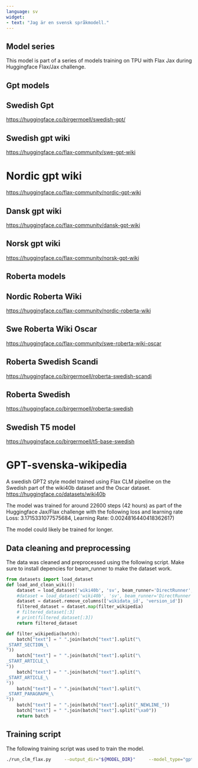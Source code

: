 ```yaml
---
language: sv
widget:
- text: "Jag är en svensk språkmodell."
---
```


## Model series
This model is part of a series of models training on TPU with Flax Jax during Huggingface Flax/Jax challenge.

## Gpt models

## Swedish Gpt
https://huggingface.co/birgermoell/swedish-gpt/

## Swedish gpt wiki
https://huggingface.co/flax-community/swe-gpt-wiki

# Nordic gpt wiki
https://huggingface.co/flax-community/nordic-gpt-wiki

## Dansk gpt wiki
https://huggingface.co/flax-community/dansk-gpt-wiki

## Norsk gpt wiki
https://huggingface.co/flax-community/norsk-gpt-wiki

## Roberta models

## Nordic Roberta Wiki
https://huggingface.co/flax-community/nordic-roberta-wiki

## Swe Roberta Wiki Oscar
https://huggingface.co/flax-community/swe-roberta-wiki-oscar

## Roberta Swedish Scandi
https://huggingface.co/birgermoell/roberta-swedish-scandi

## Roberta Swedish
https://huggingface.co/birgermoell/roberta-swedish

## Swedish T5 model
https://huggingface.co/birgermoell/t5-base-swedish



# GPT-svenska-wikipedia
A swedish GPT2 style model trained using Flax CLM pipeline on the Swedish
part of the wiki40b dataset and the Oscar dataset. 
https://huggingface.co/datasets/wiki40b

The model was trained for around 22600 steps (42 hours) as part of the Huggingface Jax/Flax challenge with the following loss and learning rate
Loss: 3.1715331077575684, Learning Rate: 0.0024816440418362617)    

The model could likely be trained for longer.

## Data cleaning and preprocessing
The data was cleaned and preprocessed using the following script. Make sure to install depencies for beam_runner to make the dataset work.

```python
from datasets import load_dataset
def load_and_clean_wiki():
    dataset = load_dataset('wiki40b', 'sv', beam_runner='DirectRunner', split="train")
    #dataset = load_dataset('wiki40b', 'sv', beam_runner='DirectRunner')
    dataset = dataset.remove_columns(['wikidata_id', 'version_id'])
    filtered_dataset = dataset.map(filter_wikipedia)
    # filtered_dataset[:3]
    # print(filtered_dataset[:3])
    return filtered_dataset

def filter_wikipedia(batch):
    batch["text"] = " ".join(batch["text"].split("\
_START_SECTION_\
"))
    batch["text"] = " ".join(batch["text"].split("\
_START_ARTICLE_\
"))
    batch["text"] = " ".join(batch["text"].split("\
_START_ARTICLE_\
"))
    batch["text"] = " ".join(batch["text"].split("\
_START_PARAGRAPH_\
"))
    batch["text"] = " ".join(batch["text"].split("_NEWLINE_"))
    batch["text"] = " ".join(batch["text"].split("\xa0"))
    return batch
```

## Training script
The following training script was used to train the model.
```bash
./run_clm_flax.py     --output_dir="${MODEL_DIR}"     --model_type="gpt2"     --config_name="${MODEL_DIR}"     --tokenizer_name="${MODEL_DIR}"     --dataset_name="wiki40b"     --dataset_config_name="sv"     --do_train --do_eval     --block_size="512"     --per_device_train_batch_size="64"     --per_device_eval_batch_size="64"     --learning_rate="5e-3" --warmup_steps="1000"     --adam_beta1="0.9" --adam_beta2="0.98" --weight_decay="0.01"     --overwrite_output_dir     --num_train_epochs="20"     --logging_steps="500"     --save_steps="1000"     --eval_steps="2500"     --push_to_hub
```

